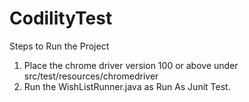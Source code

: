 # CodilityTest

Steps to Run the Project
 
1. Place the chrome driver version 100 or above under src/test/resources/chromedriver
2. Run the WishListRunner.java as Run As Junit Test.
